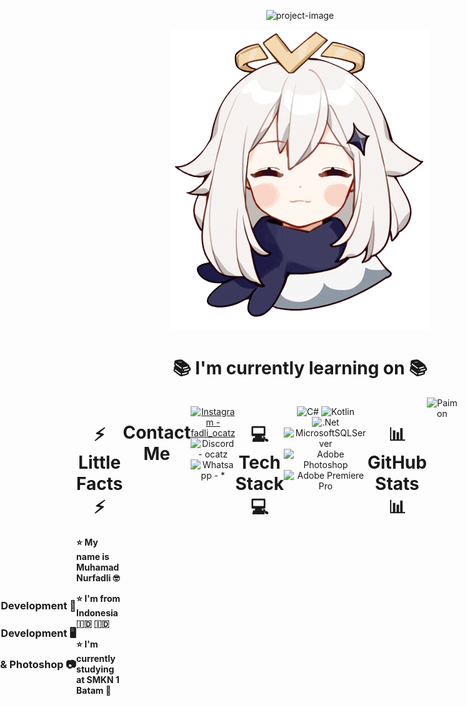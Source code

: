 <p align="center"><img src="https://capsule-render.vercel.app/api?type=waving&height=300&color=gradient&text=👑%20ABOUT%20ME%20👑&textBg=false&fontSize=80&desc=Muhamad%20Nurfadli&descAlign=50&descAlignY=66&descSize=25" alt="project-image"></p>

<div align="center">
  <picture>
  <source media="(prefers-color-scheme: dark)" srcset="https://64.media.tumblr.com/eb537770268399c917f32932ce7acdfd/2fc7711415efeb4c-18/s540x810/2999150f2060c53a89d149f5c03dc1b2c541868f.gif">
  <source media="(prefers-color-scheme: light)" srcset="https://github.com/OcatZ0/OcatZ0/blob/main/PaimonGIF.gif">
  <img src="https://github.com/OcatZ0/OcatZ0/blob/main/PaimonGIF.gif" alt="Paimon" style="max-width: 100%; height: auto;">
</picture>
</div>

<h1 align="center" id="title">📚 I'm currently learning on 📚</h1>
<div style="display: flex; justify-content: flex-end;">
  <div style="text-align: end;">
      <div style="text-align: left;">
    <picture>
      <!-- Dark Mode -->
      <source 
        media="(prefers-color-scheme: dark)" 
        srcset="https://github.com/OcatZ0/OcatZ0/blob/main/office_dark.gif"
        alt="project-image" width="100" height="600" align="left"
      />
      <!-- Light Mode -->
      <img 
        src="https://user-images.githubusercontent.com/74038190/213760697-1dc03683-ba49-44f2-985e-95fd5ec22d3f.gif" 
        alt="Profile Details" width="450" height="300" align="left"
      />
  </picture>
        
<h3 align="end" id="title">Android Software Development 📱</h3> 
<h3 align="end" id="title">Windows Software Development 🖥️</h3>
<h3 align="end" id="title">(✨a sprinkle of✨) Adobe Premiere Pro 🎬 & Photoshop 📷</h3>  
  </div>
</div>

<br>
<br>
<br>
<br>
<br>
<br>
<br>
<br>
<br>

<div align="start">
      <h1 align="center" id="title">⚡ Little Facts ⚡</h1>
  <div style="text-align: left;">
        
**⭐ My name is Muhamad Nurfadli 🤓**

**⭐ I'm from Indonesia 🇮🇩 🇮🇩</h3>**

**⭐ I'm currently studying at SMKN 1 Batam 🏫**

  </div>
</div>

<br>
<br>
<br>
<br>

<h1 align="center" id="title">Contact Me</h1>
<div align="center">
  
  [![Instagram - fadli_ocatz](https://img.shields.io/static/v1?label=Instagram&message=fadli_ocatz&color=E1306C&style=for-the-badge&logo=instagram)](https://www.instagram.com/fadli_ocatz/)
  ![Discord - ocatz](https://img.shields.io/badge/Discord-ocatz-5865F2?style=for-the-badge&logo=instagram&logoColor=5865F2)
  ![Whatsapp - *](https://img.shields.io/badge/Whatsapp-0895603512180-25D366?style=for-the-badge&logo=whatsapp&logoColor=25D366)
  
</div>

<br>

<h1 align="center" id="title">💻 Tech Stack 💻</h1>

<div align="center">
  
  ![C#](https://img.shields.io/badge/c%23-%23239120.svg?style=for-the-badge&logo=csharp&logoColor=white)
  ![Kotlin](https://img.shields.io/badge/kotlin-%237F52FF.svg?style=for-the-badge&logo=kotlin&logoColor=white)
  ![.Net](https://img.shields.io/badge/.NET-5C2D91?style=for-the-badge&logo=.net&logoColor=white)
  ![MicrosoftSQLServer](https://img.shields.io/badge/Microsoft%20SQL%20Server-CC2927?style=for-the-badge&logo=microsoft%20sql%20server&logoColor=white)
  ![Adobe Photoshop](https://img.shields.io/badge/adobe%20photoshop-%2331A8FF.svg?style=for-the-badge&logo=adobe%20photoshop&logoColor=white)
  ![Adobe Premiere Pro](https://img.shields.io/badge/Adobe%20Premiere%20Pro-9999FF.svg?style=for-the-badge&logo=Adobe%20Premiere%20Pro&logoColor=white)
  
</div>

<br>

<h1 align="center" id="title">📊 GitHub Stats 📊</h1>
<div align="center">
  <picture>
    <!-- Dark Mode -->
    <source 
      media="(prefers-color-scheme: dark)" 
      srcset="https://raw.githubusercontent.com/OcatZ0/github-profile-summary-cards/main/profile-summary-card-output/blueberry/0-profile-details.svg"
    />
    <!-- Light Mode -->
    <img 
      src="https://raw.githubusercontent.com/OcatZ0/github-profile-summary-cards/main/profile-summary-card-output/buefy/0-profile-details.svg" 
      alt="Profile Details"
    />
  </picture>
  
  <div align="center">
    <picture>
      <!-- Dark Mode -->
      <source 
        media="(prefers-color-scheme: dark)" 
        srcset="https://raw.githubusercontent.com/OcatZ0/github-profile-summary-cards/main/profile-summary-card-output/blueberry/1-repos-per-language.svg"
      />
      <!-- Light Mode -->
      <img 
        src="https://raw.githubusercontent.com/OcatZ0/github-profile-summary-cards/main/profile-summary-card-output/buefy/1-repos-per-language.svg" 
        alt="Repos per Language"
      />
    </picture>
    <picture>
      <!-- Dark Mode -->
      <source 
        media="(prefers-color-scheme: dark)" 
        srcset="https://raw.githubusercontent.com/OcatZ0/github-profile-summary-cards/main/profile-summary-card-output/blueberry/2-most-commit-language.svg"
      />
      <!-- Light Mode -->
      <img 
        src="https://raw.githubusercontent.com/OcatZ0/github-profile-summary-cards/main/profile-summary-card-output/buefy/2-most-commit-language.svg" 
        alt="Most Commit Language"
      />
    </picture>
  </div>
</div>

<div align="center">
  
<picture widht="20" height="20">
  <source media="(prefers-color-scheme: dark)" srcset="https://i.giphy.com/KsIpb1gJXnK3lH8ba6.webp">
  <source media="(prefers-color-scheme: light)" srcset="https://c.tenor.com/wAf24FIqeL4AAAAC/tenor.gif">
  <img src="https://c.tenor.com/wAf24FIqeL4AAAAC/tenor.gif" alt="Paimon" style="max-width: 100%; height: auto;">
</picture>
  
</div>
